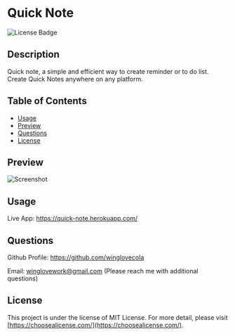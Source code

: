 # Quick Note
![License Badge](https://img.shields.io/badge/license-MIT%20License-lightgreen)



## Description

Quick note, a simple and efficient way to create reminder or to do list. Create Quick Notes anywhere on any platform.



## Table of Contents

- [Usage](#usage)
- [Preview](#preview)
- [Questions](#questions)
- [License](#license)



## Preview

![Screenshot](https://github.com/winglovecola/quick-note/blob/main/assets/images/screenshot.jpg?raw=true)



## Usage

Live App: https://quick-note.herokuapp.com/



## Questions

Github Profile: https://github.com/winglovecola

Email: winglovework@gmail.com (Please reach me with additional questions)



## License

This project is under the license of MIT License. For more detail, please visit [https://choosealicense.com/](https://choosealicense.com/).







